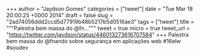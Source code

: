 
+++
author = "Jaydson Gomes"
categories = ["tweet"]
date = "Tue Mar 18 20:00:25 +0000 2014"
draft = false
slug = "2ad74056ddd2ccd5d77919b48b5217b5d0516ae3"
tags = ["tweet"]
title = """Palestra bem massa do @fn..."""
tweet = true
micro = true
tweet_url = "https://twitter.com/jaydson/status/446013273616707584"
+++
Palestra bem massa do @fnando sobre segurança em aplicações web #16elw #soudev
